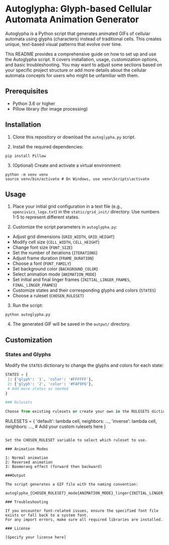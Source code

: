 # Autoglypha: Glyph-based Cellular Automata Animation Generator

Autoglypha is a Python script that generates animated GIFs of cellular automata using glyphs (characters) instead of traditional cells. This creates unique, text-based visual patterns that evolve over time.

This README provides a comprehensive guide on how to set up and use the Autoglypha script. It covers installation, usage, customization options, and basic troubleshooting. You may want to adjust some sections based on your specific project structure or add more details about the cellular automata concepts for users who might be unfamiliar with them.

## Prerequisites

- Python 3.6 or higher
- Pillow library (for image processing)

## Installation

1. Clone this repository or download the `autoglypha.py` script.

2. Install the required dependencies:

```
pip install Pillow
```

3. (Optional) Create and activate a virtual environment:

```
python -m venv venv
source venv/bin/activate # On Windows, use venv\Scripts\activate
```

## Usage

1. Place your initial grid configuration in a text file (e.g., `opencivics_logo.txt`) in the `static/grid_init/` directory. Use numbers 1-5 to represent different states.

2. Customize the script parameters in `autoglypha.py`:

- Adjust grid dimensions (`GRID_WIDTH`, `GRID_HEIGHT`)
- Modify cell size (`CELL_WIDTH`, `CELL_HEIGHT`)
- Change font size (`FONT_SIZE`)
- Set the number of iterations (`ITERATIONS`)
- Adjust frame duration (`FRAME_DURATION`)
- Choose a font (`FONT_FAMILY`)
- Set background color (`BACKGROUND_COLOR`)
- Select animation mode (`ANIMATION_MODE`)
- Set initial and final linger frames (`INITIAL_LINGER_FRAMES`, `FINAL_LINGER_FRAMES`)
- Customize states and their corresponding glyphs and colors (`STATES`)
- Choose a ruleset (`CHOSEN_RULESET`)

3. Run the script:

```
python autoglypha.py
```

4. The generated GIF will be saved in the `output/` directory.

## Customization

### States and Glyphs

Modify the `STATES` dictionary to change the glyphs and colors for each state:

```python
STATES = {
 1: {'glyph': '1', 'color': '#FFFFFF'},
 2: {'glyph': '2', 'color': '#FAF9F6'},
 # Add more states as needed
}

### Rulesets

Choose from existing rulesets or create your own in the RULESETS dictionary:

```

RULESETS = {
'default': lambda cell, neighbors: ...,
'inverse': lambda cell, neighbors: ..., # Add your custom rulesets here
}

```

Set the CHOSEN_RULESET variable to select which ruleset to use.

### Animation Modes

1: Normal animation
2: Reversed animation
3: Boomerang effect (forward then backward)

###Output

The script generates a GIF file with the naming convention:

autoglypha_{CHOSEN_RULESET}_mode{ANIMATION_MODE}_linger{INITIAL_LINGER_FRAMES}_{FINAL_LINGER_FRAMES}.gif

### Troubleshooting

If you encounter font-related issues, ensure the specified font file exists or fall back to a system font.
For any import errors, make sure all required libraries are installed.

### License

[Specify your license here]
```
